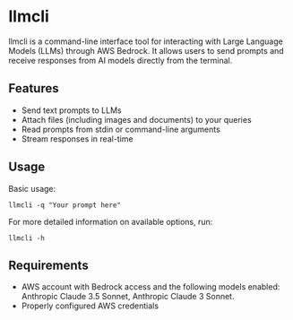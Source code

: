 # llmcli

llmcli is a command-line interface tool for interacting with Large Language Models (LLMs) through AWS Bedrock. It allows users to send prompts and receive responses from AI models directly from the terminal.

## Features

- Send text prompts to LLMs
- Attach files (including images and documents) to your queries
- Read prompts from stdin or command-line arguments
- Stream responses in real-time

## Usage

Basic usage:

```
llmcli -q "Your prompt here"
```

For more detailed information on available options, run:

```
llmcli -h
```

## Requirements

- AWS account with Bedrock access and the following models enabled: Anthropic Claude 3.5 Sonnet, Anthropic Claude 3 Sonnet.
- Properly configured AWS credentials
